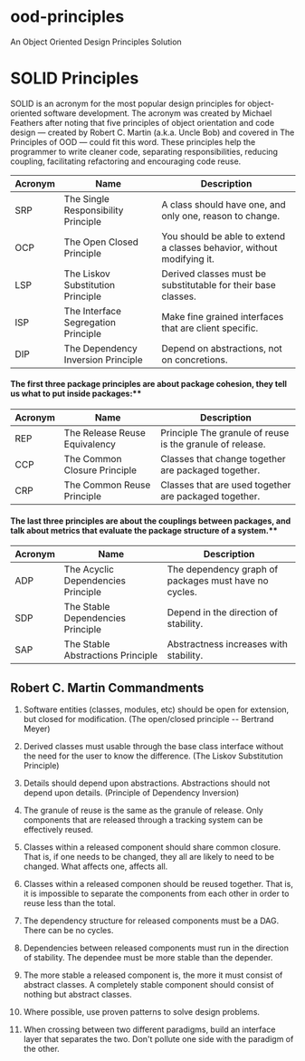 # ood-principles
An Object Oriented Design Principles Solution

# SOLID Principles

SOLID is an acronym for the most popular design principles for object-oriented software development.
The acronym was created by Michael Feathers after noting that five principles of object orientation and code design — created by Robert C. Martin (a.k.a. Uncle Bob) and covered in The Principles of OOD — could fit this word.
These principles help the programmer to write cleaner code, separating responsibilities, reducing coupling, facilitating refactoring and encouraging code reuse.

| Acronym | Name | Description |
| ------------ | ------------|  ------------|
| SRP | The Single Responsibility Principle | A class should have one, and only one, reason to change. |
| OCP | The Open Closed Principle | You should be able to extend a classes behavior, without modifying it. |
| LSP | The Liskov Substitution Principle | Derived classes must be substitutable for their base classes.|
| ISP | The Interface Segregation Principle | Make fine grained interfaces that are client specific.|
| DIP | The Dependency Inversion Principle | Depend on abstractions, not on concretions.|

#### The first three package principles are about package cohesion, they tell us what to put inside packages:**

| Acronym | Name | Description |
| ------------ | ------------|  ------------|
| REP | The Release Reuse Equivalency | Principle	The granule of reuse is the granule of release.|
| CCP | The Common Closure Principle | Classes that change together are packaged together.|
| CRP | The Common Reuse Principle | Classes that are used together are packaged together.|

#### The last three principles are about the couplings between packages, and talk about metrics that evaluate the package structure of a system.**

| Acronym | Name | Description |
| ------------ | ------------|  ------------|
| ADP | The Acyclic Dependencies Principle | The dependency graph of packages must have no cycles.|
| SDP | The Stable Dependencies Principle | Depend in the direction of stability.|
| SAP | The Stable Abstractions Principle | Abstractness increases with stability.|

## Robert C. Martin Commandments

1. Software entities (classes, modules, etc) should be open for
extension, but closed for modification. (The open/closed
principle -- Bertrand Meyer)

2. Derived classes must usable through the base class interface
without the need for the user to know the difference. (The
Liskov Substitution Principle)

3. Details should depend upon abstractions. Abstractions should
not depend upon details. (Principle of Dependency Inversion)

4. The granule of reuse is the same as the granule of release.
Only components that are released through a tracking system can
be effectively reused.

5. Classes within a released component should share common closure.
That is, if one needs to be changed, they all are likely to need
to be changed. What affects one, affects all.

6. Classes within a released componen should be reused together.
That is, it is impossible to separate the components from each
other in order to reuse less than the total.

7. The dependency structure for released components must be a DAG.
There can be no cycles.

8. Dependencies between released components must run in the
direction of stability. The dependee must be more stable than
the depender.

9. The more stable a released component is, the more it must
consist of abstract classes. A completely stable component
should consist of nothing but abstract classes.

10. Where possible, use proven patterns to solve design problems.

11. When crossing between two different paradigms, build an
interface layer that separates the two. Don't pollute one side
with the paradigm of the other.

